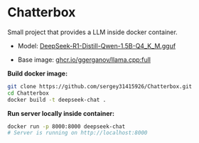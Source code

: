 # Chatterbox

Small project that provides a LLM inside docker container.

- Model: [DeepSeek-R1-Distill-Qwen-1.5B-Q4_K_M.gguf](https://huggingface.co/SandLogicTechnologies/DeepSeek-R1-Distill-Qwen-1.5B-GGUF/tree/main)

- Base image: [ghcr.io/ggerganov/llama.cpp:full](https://github.com/ggml-org/llama.cpp/pkgs/container/llama.cpp)

**Build docker image:**

```bash
git clone https://github.com/sergey31415926/Chatterbox.git
cd Chatterbox
docker build -t deepseek-chat .
```

**Run server locally inside container:**

```bash
docker run -p 8000:8000 deepseek-chat
# Server is running on http://localhost:8000
```

